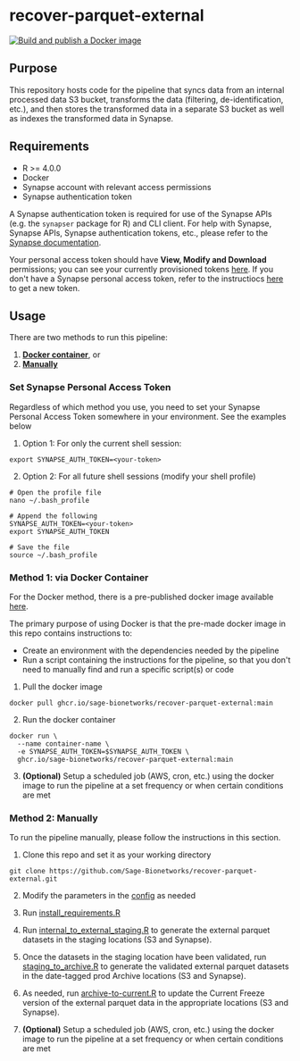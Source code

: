 # recover-parquet-external

[![Build and publish a Docker image](https://github.com/Sage-Bionetworks/recover-parquet-external/actions/workflows/docker-build.yml/badge.svg?branch=main)](https://github.com/Sage-Bionetworks/recover-parquet-external/actions/workflows/docker-build.yml)

## Purpose
This repository hosts code for the pipeline that syncs data from an internal processed data S3 bucket, transforms the data (filtering, de-identification, etc.), and then stores the transformed data in a separate S3 bucket as well as indexes the transformed data in Synapse.

## Requirements

-   R >= 4.0.0
-   Docker
-   Synapse account with relevant access permissions
-   Synapse authentication token

A Synapse authentication token is required for use of the Synapse APIs (e.g. the `synapser` package for R) and CLI client. For help with Synapse, Synapse APIs, Synapse authentication tokens, etc., please refer to the [Synapse documentation](https://help.synapse.org/docs/).

Your personal access token should have **View, Modify and Download** permissions; you can see your currently provisioned tokens [here](https://www.synapse.org/#!PersonalAccessTokens:). If you don't have a Synapse personal access token, refer to the instructiocs [here](https://sagebionetworks.jira.com/wiki/spaces/SC/pages/938836322/Service+Catalog+Provisioning#Create-a-Synapse-personal-access-token) to get a new token.

## Usage

There are two methods to run this pipeline:
1. [**Docker container**](#via-docker-container), or
2. [**Manually**](#manually)

### Set Synapse Personal Access Token

Regardless of which method you use, you need to set your Synapse Personal Access Token somewhere in your environment. See the examples below

1.  Option 1: For only the current shell session:

```Shell
export SYNAPSE_AUTH_TOKEN=<your-token>
```

2. Option 2: For all future shell sessions (modify your shell profile)

```Shell
# Open the profile file
nano ~/.bash_profile

# Append the following
SYNAPSE_AUTH_TOKEN=<your-token>
export SYNAPSE_AUTH_TOKEN

# Save the file
source ~/.bash_profile
```

### Method 1: via Docker Container

For the Docker method, there is a pre-published docker image available [here](https://github.com/Sage-Bionetworks/recover-parquet-external/pkgs/container/recover-parquet-external).

The primary purpose of using Docker is that the pre-made docker image in this repo contains instructions to:

- Create an environment with the dependencies needed by the pipeline
- Run a script containing the instructions for the pipeline, so that you don't need to manually find and run a specific script(s) or code

1.  Pull the docker image

```Shell
docker pull ghcr.io/sage-bionetworks/recover-parquet-external:main
```

2.  Run the docker container

```Shell
docker run \
  --name container-name \
  -e SYNAPSE_AUTH_TOKEN=$SYNAPSE_AUTH_TOKEN \
  ghcr.io/sage-bionetworks/recover-parquet-external:main
```

3. **(Optional)** Setup a scheduled job (AWS, cron, etc.) using the docker image to run the pipeline at a set frequency or when certain conditions are met

### Method 2: Manually

To run the pipeline manually, please follow the instructions in this section.

1. Clone this repo and set it as your working directory

```Shell
git clone https://github.com/Sage-Bionetworks/recover-parquet-external.git
```

2. Modify the parameters in the [config](config/config.yml) as needed
3. Run [install_requirements.R](install_requirements.R)

4. Run [internal_to_external_staging.R](scripts/main/internal_to_external_staging.R) to generate the external parquet datasets in the staging locations (S3 and Synapse).
5. Once the datasets in the staging location have been validated, run [staging_to_archive.R](scripts/main/staging_to_archive.R) to generate the validated external parquet datasets in the date-tagged prod Archive locations (S3 and Synapse).
6. As needed, run [archive-to-current.R](scripts/main/archive-to-current.R) to update the Current Freeze version of the external parquet data in the appropriate locations (S3 and Synapse).
7. **(Optional)** Setup a scheduled job (AWS, cron, etc.) using the docker image to run the pipeline at a set frequency or when certain conditions are met
